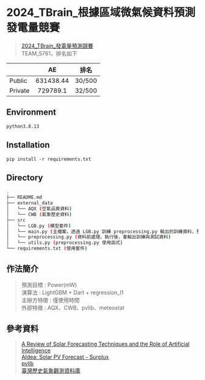 # 2024_TBrain_根據區域微氣候資料預測發電量競賽
> [2024_TBrain_發電量預測競賽](https://tbrain.trendmicro.com.tw/Competitions/Details/36)  
> TEAM_5781，排名如下   
  
|         |     AE    |  排名  |
| :------ | :-------: | :----: |
| Public  | 631438.44 | 30/500 |
| Private | 729789.1  | 32/500 |

## Environment
`python3.8.13`

## Installation
`pip install -r requirements.txt`

## Directory

```bash
.
├── README.md
├── external_data
│   └── AQX (空氣品質資料)
│   └── CWB (氣象歷史資料)
├── src
│   └── LGB.py (模型套件)
│   └── main.py (主檔案，透過 LGB.py 訓練 preprocessing.py 輸出的訓練資料，預測測試資料)
│   └── preprocessing.py (資料前處理，執行後，會輸出訓練與測試資料)
│   └── utils.py (preprocessing.py 使用函式)
└── requirements.txt (使用套件)

```

## 作法簡介
> 預測目標 : Power(mW)  
> 演算法 : LightGBM + Dart + regression_l1    
> 主辦方特徵 : 僅使用時間   
> 外部特徵 : AQX、CWB、pvlib、meteostat  


## 參考資料
> [A Review of Solar Forecasting Techniques and the Role of Artificial Intelligence](https://www.mdpi.com/2673-9941/4/1/5)   
> [AIdea: Solar PV Forecast - Surplux](https://github.com/siang-chang/aidea-solar-energy-surplux?tab=readme-ov-file)  
> [pvlib](https://github.com/pvlib/pvlib-python)  
> [臺灣歷史氣象觀測資料庫](https://github.com/Raingel/historical_weather)  





